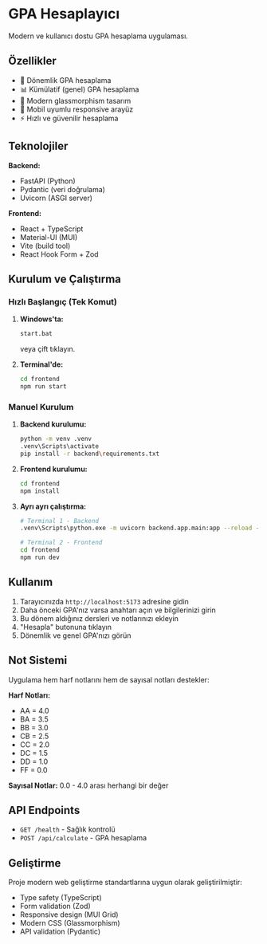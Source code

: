 # GPA Hesaplayıcı

Modern ve kullanıcı dostu GPA hesaplama uygulaması.

## Özellikler

- 🎯 Dönemlik GPA hesaplama
- 📊 Kümülatif (genel) GPA hesaplama
- 🎨 Modern glassmorphism tasarım
- 📱 Mobil uyumlu responsive arayüz
- ⚡ Hızlı ve güvenilir hesaplama

## Teknolojiler

**Backend:**
- FastAPI (Python)
- Pydantic (veri doğrulama)
- Uvicorn (ASGI server)

**Frontend:**
- React + TypeScript
- Material-UI (MUI)
- Vite (build tool)
- React Hook Form + Zod

## Kurulum ve Çalıştırma

### Hızlı Başlangıç (Tek Komut)

1. **Windows'ta:**
   ```bash
   start.bat
   ```
   veya çift tıklayın.

2. **Terminal'de:**
   ```bash
   cd frontend
   npm run start
   ```

### Manuel Kurulum

1. **Backend kurulumu:**
   ```bash
   python -m venv .venv
   .venv\Scripts\activate
   pip install -r backend\requirements.txt
   ```

2. **Frontend kurulumu:**
   ```bash
   cd frontend
   npm install
   ```

3. **Ayrı ayrı çalıştırma:**
   ```bash
   # Terminal 1 - Backend
   .venv\Scripts\python.exe -m uvicorn backend.app.main:app --reload --host 0.0.0.0 --port 8000
   
   # Terminal 2 - Frontend  
   cd frontend
   npm run dev
   ```

## Kullanım

1. Tarayıcınızda `http://localhost:5173` adresine gidin
2. Daha önceki GPA'nız varsa anahtarı açın ve bilgilerinizi girin
3. Bu dönem aldığınız dersleri ve notlarınızı ekleyin
4. "Hesapla" butonuna tıklayın
5. Dönemlik ve genel GPA'nızı görün

## Not Sistemi

Uygulama hem harf notlarını hem de sayısal notları destekler:

**Harf Notları:**
- AA = 4.0
- BA = 3.5  
- BB = 3.0
- CB = 2.5
- CC = 2.0
- DC = 1.5
- DD = 1.0
- FF = 0.0

**Sayısal Notlar:** 0.0 - 4.0 arası herhangi bir değer

## API Endpoints

- `GET /health` - Sağlık kontrolü
- `POST /api/calculate` - GPA hesaplama

## Geliştirme

Proje modern web geliştirme standartlarına uygun olarak geliştirilmiştir:

- Type safety (TypeScript)
- Form validation (Zod)
- Responsive design (MUI Grid)
- Modern CSS (Glassmorphism)
- API validation (Pydantic)
